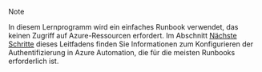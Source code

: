 > [!NOTE]
> In diesem Lernprogramm wird ein einfaches Runbook verwendet, das keinen Zugriff auf Azure-Ressourcen erfordert. Im Abschnitt [Nächste Schritte](#nextsteps) dieses Leitfadens finden Sie Informationen zum Konfigurieren der Authentifizierung in Azure Automation, die für die meisten Runbooks erforderlich ist.
> 
> 

<!---HONumber=Oct15_HO3-->